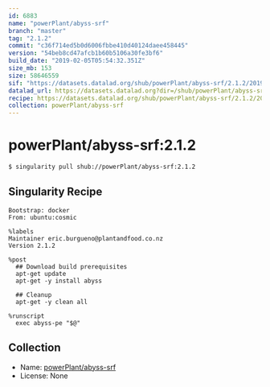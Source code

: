 ```yaml
---
id: 6883
name: "powerPlant/abyss-srf"
branch: "master"
tag: "2.1.2"
commit: "c36f714ed5b0d6006fbbe410d40124daee458445"
version: "54beb8cd47afcb1b60b5106a30fe3bf6"
build_date: "2019-02-05T05:54:32.351Z"
size_mb: 153
size: 58646559
sif: "https://datasets.datalad.org/shub/powerPlant/abyss-srf/2.1.2/2019-02-05-c36f714e-54beb8cd/54beb8cd47afcb1b60b5106a30fe3bf6.simg"
datalad_url: https://datasets.datalad.org?dir=/shub/powerPlant/abyss-srf/2.1.2/2019-02-05-c36f714e-54beb8cd/
recipe: https://datasets.datalad.org/shub/powerPlant/abyss-srf/2.1.2/2019-02-05-c36f714e-54beb8cd/Singularity
collection: powerPlant/abyss-srf
---
```


# powerPlant/abyss-srf:2.1.2

```bash
$ singularity pull shub://powerPlant/abyss-srf:2.1.2
```

## Singularity Recipe

```singularity
Bootstrap: docker
From: ubuntu:cosmic

%labels
Maintainer eric.burgueno@plantandfood.co.nz
Version 2.1.2

%post
  ## Download build prerequisites
  apt-get update
  apt-get -y install abyss
  
  ## Cleanup
  apt-get -y clean all

%runscript
  exec abyss-pe "$@"
```

## Collection

 - Name: [powerPlant/abyss-srf](https://github.com/powerPlant/abyss-srf)
 - License: None

